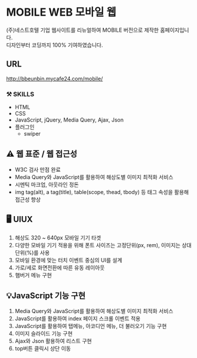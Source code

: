# MOBILE WEB 모바일 웹
(주)네스트호텔 기업 웹사이트를 리뉴얼하여 MOBILE 버전으로 제작한 홈페이지입니다.<br>
디자인부터 코딩까지 100% 기여하였습니다.

## URL
http://bbeunbin.mycafe24.com/mobile/

### ⚒️ SKILLS
* HTML
* CSS
* JavaScript, jQuery, Media Query, Ajax, Json
* 플러그인
    + swiper

## ⚠️ 웹 표준 / 웹 접근성
* W3C 검사 만점 완료
* Media Query와 JavaScript를 활용하여 해상도별 이미지 최적화 서비스
* 시멘틱 마크업, 아웃라인 정돈
* img tag(alt), a tag(title), table(scope, thead, tbody) 등 태그 속성을 활용해 접근성 향상

## 🖥️ UIUX
1. 해상도 320 ~ 640px 모바일 기기 타겟
2. 다양한 모바일 기기 적용을 위해 폰트 사이즈는 고정단위(px, rem), 이미지는 상대단위(%)를 사용
3. 모바일 환경에 맞는 터치 이벤트 중심의 UI를 설계
4. 가로/세로 화면전환에 따른 유동 레이아웃
5. 햄버거 메뉴 구현

## 💡JavaScript 기능 구현
1. Media Query와 JavaScript를 활용하여 해상도별 이미지 최적화 서비스
2. JavaScript를 활용하여 index 페이지 스크롤 이벤트 적용
3. JavaScript를 활용하여 탭메뉴, 아코디언 메뉴, 더 불러오기 기능 구현
4. 이미지 슬라이드 기능 구현
5. Ajax와 Json 활용하여 리스트 구현
6. top버튼 클릭시 상단 이동